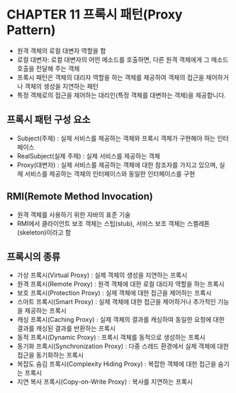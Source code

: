 # CHAPTER 11 프록시 패턴(Proxy Pattern)

- 원격 객체의 로컬 대변자 역할을 함
- 로컬 대변자: 로컬 대변자의 어떤 메소드를 호출하면, 다른 원격 객체에게 그 메소드 호출을 전달해 주는 객체
- 프록시 패턴은 객체의 대리자 역할을 하는 객체를 제공하여 객체의 접근을 제어하거나 객체의 생성을 지연하는 패턴
- 특정 객체로의 접근을 제어하는 대리인(특정 객체를 대변하는 객체)을 제공합니다.

## 프록시 패턴 구성 요소

- Subject(주제) : 실제 서비스를 제공하는 객체와 프록시 객체가 구현해야 하는 인터페이스
- RealSubject(실제 주제) : 실제 서비스를 제공하는 객체
- Proxy(대변자) : 실제 서비스를 제공하는 객체에 대한 참조자를 가지고 있으며, 실제 서비스를 제공하는 객체의 인터페이스와 동일한 인터페이스를 구현


## RMI(Remote Method Invocation)

- 원격 객체를 사용하기 위한 자바의 표준 기술
- RMI에서 클라이언트 보조 객체는 스텁(stub), 서비스 보조 객체는 스켈레톤(skeleton)이라고 함

## 프록시의 종류

- 가상 프록시(Virtual Proxy) : 실제 객체의 생성을 지연하는 프록시
- 원격 프록시(Remote Proxy) : 원격 객체에 대한 로컬 대리자 역할을 하는 프록시
- 보호 프록시(Protection Proxy) : 실제 객체에 대한 접근을 제어하는 프록시
- 스마트 프록시(Smart Proxy) : 실제 객체에 대한 접근을 제어하거나 추가적인 기능을 제공하는 프록시
- 캐싱 프록시(Caching Proxy) : 실제 객체의 결과를 캐싱하여 동일한 요청에 대한 결과를 캐싱된 결과를 반환하는 프록시
- 동적 프록시(Dynamic Proxy) : 프록시 객체를 동적으로 생성하는 프록시
- 동기화 프록시(Synchronization Proxy) : 다중 스레드 환경에서 실제 객체에 대한 접근을 동기화하는 프록시
- 복잡도 숨김 프록시(Complexity Hiding Proxy) : 복잡한 객체에 대한 접근을 숨기는 프록시
- 지연 복사 프록시(Copy-on-Write Proxy) : 복사를 지연하는 프록시